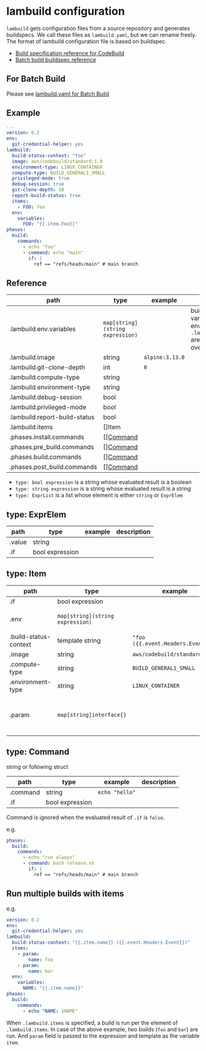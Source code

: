 # lambuild configuration

`lambuild` gets configuration files from a source repository and generates buildspecs.
We call these files as `lambuild.yaml`, but we can rename freely.
The format of lambuild configuration file is based on buildspec.

* [Build specification reference for CodeBuild](https://docs.aws.amazon.com/codebuild/latest/userguide/build-spec-ref.html)
* [Batch build buildspec reference](https://docs.aws.amazon.com/codebuild/latest/userguide/batch-build-buildspec.html)

## For Batch Build

Please see [lambuild.yaml for Batch Build](lambuild-batch-yaml.md)

## Example

```yaml
---
version: 0.2
env:
  git-credential-helper: yes
lambuild:
  build-status-context: "foo"
  image: aws/codebuild/standard:1.0
  environment-type: LINUX_CONTAINER
  compute-type: BUILD_GENERAL1_SMALL
  privileged-mode: true
  debug-session: true
  git-clone-depth: 10
  report-build-status: true
  items:
    - FOO: foo
  env:
    variables:
      FOO: "{{.item.Foo}}"
phases:
  build:
    commands:
      - echo "foo"
      - command: echo "main"
        if: |
          ref == "refs/heads/main" # main branch
```

## Reference

path | type | example | description
--- | --- | --- | ---
.lambuild.env.variables | `map[string](string expression)` | | build's environment variables. The environment variables of `.lambuild.env.variables` are passed by the override option
.lambuild.image | string | `alpine:3.13.0` |
.lambuild.git-clone-depth | int | `0` |
.lambuild.compute-type | string |  |
.lambuild.environment-type | string |  |
.lambuild.debug-session | bool | |
.lambuild.privileged-mode | bool | |
.lambuild.report-build-status | bool | |
.lambuild.items | []Item | |
.phases.install.commands | [][Command](#type-command) | |
.phases.pre_build.commands | [][Command](#type-command) | |
.phases.build.commands | [][Command](#type-command) | |
.phases.post_build.commands | [][Command](#type-command) | |

* `type: bool expression` is a string whose evaluated result is a boolean
* `type: string expression` is a string whose evaluated result is a string
* `type: ExprList` is a list whose element is either `string` or `ExprElem`

## type: ExprElem

path | type | example | description
--- | --- | --- | ---
.value | string | |
.if | bool expression | |

## type: Item

path | type | example | description
--- | --- | --- | ---
.if | bool expression | |
.env | `map[string](string expression)` | | build's environment variables
.build-status-context | template string | `"foo ({{.event.Headers.Event}})"` |
.image | string | `aws/codebuild/standard:5.0` |
.compute-type | string | `BUILD_GENERAL1_SMALL` |
.environment-type | string | `LINUX_CONTAINER` |
.param | `map[string]interface{}` | | a parameter `item` of template and expression

## type: Command

string or following struct

path | type | example | description
--- | --- | --- | ---
.command | string | `echo "hello"` |
.if | bool expression | |

Command is ignored when the evaluated result of `.if` is `false`.

e.g.

```yaml
phases:
  build:
    commands:
      - echo "run always"
      - command: bash release.sh
        if: |
          ref == "refs/heads/main" # main branch
```

## Run multiple builds with items

e.g.

```yaml
version: 0.2
env:
  git-credential-helper: yes
lambuild:
  build-status-context: "{{.item.name}} ({{.event.Headers.Event}})"
  items:
    - param:
        name: foo
    - param:
        name: bar
  env:
    variables:
      NAME: "{{.item.name}}"
phases:
  build:
    commands:
      - echo "NAME: $NAME"
```

When `.lambuild.items` is specified, a build is run per the element of `.lambuild.items`.
In case of the above example, two builds (`foo` and `bar`) are run.
And `param` field is passed to the expression and template as the variable `item`.
